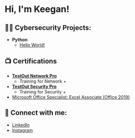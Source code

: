 <h1>Hi, I'm Keegan!

<h2>👨‍💻 Cybersecurity Projects:</h2>

- <b>Python</b>
  - [Hello World!](https://imgur.com/a/u2iijwd)

<h2>📺 Certifications</h2>

- <b>[TestOut Network Pro](https://certification.testout.com/verifycert/6-1C6-VFWL3N)</b>
  - Training for Network +
- <b>[TestOut Security Pro](https://certification.testout.com/verifycert/6-1C6-VFW9V5)</b>
  - Training for Security + 
- [Microsoft Office Specialist: Excel Associate (Office 2019)](https://www.credly.com/badges/7cf48b6d-2874-4310-9b54-26c3a455672b/linked_in_profile) 

<h2> 🤳 Connect with me:</h2>

- [LinkedIn](www.linkedin.com/in/keegan-brewer)
- [Instagram](https://www.instagram.com/kpbrew202/)


<!--
Here are some ideas to get you started:

- 🔭 I’m currently working on ...
- 🌱 I’m currently learning ...
- 👯 I’m looking to collaborate on ...
- 🤔 I’m looking for help with ...
- 💬 Ask me about ...
- 📫 How to reach me: ...
- 😄 Pronouns: ...
- ⚡ Fun fact: ...
-->
